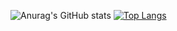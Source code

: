  ![Anurag's GitHub stats](https://github-readme-stats.vercel.app/api?username=dipesh9765&show_icons=true&theme=radical)
[![Top Langs](https://github-readme-stats.vercel.app/api/top-langs/?username=dipesh9765&layout=compact)](https://github.com/dipesh9765/github-readme-stats)
